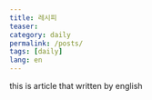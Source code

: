 ```yaml
---
title: 레시피
teaser:
category: daily
permalink: /posts/
tags: [daily]
lang: en
---
```


this is article that written by english
